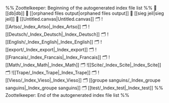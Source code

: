 %% Zoottelkeeper: Beginning of the autogenerated index file list  %%
📄 [[db|db]]
📄 [[orphaned files output|orphaned files output]]
📄 [[sieg jeil|sieg jeil]]
📄 [[Untitled.canvas|Untitled.canvas]]
🗂️ ![[Artso/_Index_Artso|_Index_Artso]]
🗂️ ![[Deutsch/_Index_Deutsch|_Index_Deutsch]]
🗂️ ![[English/_Index_English|_Index_English]]
🗂️ ![[export/_Index_export|_Index_export]]
🗂️ ![[Francais/_Index_Francais|_Index_Francais]]
🗂️ ![[Math/_Index_Math|_Index_Math]]
🗂️ ![[Scite/_Index_Scite|_Index_Scite]]
🗂️ ![[Trape/_Index_Trape|_Index_Trape]]
🗂️ ![[Vieso/_Index_Vieso|_Index_Vieso]]
🗂️ [[groupe sanguins/_Index_groupe sanguins|_Index_groupe sanguins]]
🗂️ [[test/_Index_test|_Index_test]]
%% Zoottelkeeper: End of the autogenerated index file list  %%
